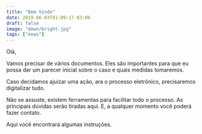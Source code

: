 ```yaml
---
title: "Bem Vindo"
date: 2019-06-03T01:09:17-03:00
draft: false
image: "down/bright.jpg"
tags: ["news"]
---
```

 Olá,

 Vamos precisar de vários documentos. Eles são importantes para que eu possa dar um parecer inicial sobre o caso e quais medidas tomaremos.

 Caso decidamos ajuizar uma ação, ara o processo eletrônico, precisaremos digitalizar tudo.

Não se assuste, existem ferramentas para facilitar todo o processo.  As principais dúvidas serão tiradas aqui.  E, a qualquer momento você poderá fazer contato.

Aqui você encontrará algumas instruções.
